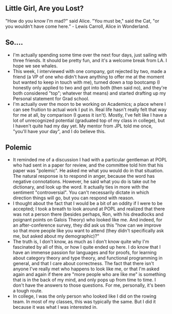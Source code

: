 ## Little Girl, Are you Lost?

"How do you know I’m mad?" said Alice.
"You must be," said the Cat, "or you wouldn’t have come here.” - Lewis Carroll, Alice in Wonderland.

## So....
- I'm actually spending some time over the next four days, just sailing with three friends. 
  It should be pretty fun, and it's a welcome break from LA. I hope we see whales.
- This week, I interviewed with one company, got rejected by two, made a friend (a VP of one who didn't 
  have anything to offer me at the moment but wanted to keep in touch with me), turned down a top bootcamp
  (I honestly only applied to two and got into both (then said no), and they're both considered "top"; whatever that means)
  and started drafting up my Personal statement for Grad school. 
- I'm actually over the moon to be working on Academics; a place where I can see fruition to actual work I put in. Real life
  hasn't really felt that way for me at all, by comparison (I guess it isn't). Mostly, I've felt like I have a lot of unrecognized
  potential (graduated top of my class in college), but I haven't quite had my day yet. My mentor from JPL told me once, "you'll 
  have your day", and I do believe this. 

## Polemic
- It reminded me of a discussion I had with a particular gentleman at POPL who had sent in a paper for review, and the committee
  told him that his paper was "polemic". He asked me what you would do in that situation. The natural response is to respond in 
  anger, because the word has negative connotations. However, he said what you do is take out he dictionary, and look up the word.
  It actually ties in more with the sentiment "controversial". You can't necessarily dictate in which direction things will go,
  but you can respond with reason. 
- I thought about the fact that I would be a bit of an oddity if I were to be accepted; I took a breath to look around at POPL 
  and realized that there was not a person there (besides perhaps, Ron, with his dreadlocks and poignant points on Galois Theory)
  who looked like me. And indeed, for an after-conference survey, they did ask us this "how can we improve so that more people like
  you want to attend (they didn't specifically ask me, but asked about my demographic)?"
- The truth is, I don't know, as much as I don't know quite why I'm fascinated by all of this, or how I quite ended up here. I do
  know that I have an immense passion for languages and for proofs, for learning about category theory and type theory, and functional
  programming in general, and that I care about correctness. The fact that there isn't anyone I've really met who happens to look like
  me, or that I'm asked again and again if there are "more people who are like me" is something that is in the back of my mind, and only
  pops up from time to time. I don't have the answers to those questions. For me, personally, it's been a tough route.
- In college, I was the only person who looked like I did on the rowing team. In most of my classes, this was typically the same.
  But I did it because it was what I was interested in. 
